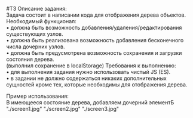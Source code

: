 #ТЗ 
Описание задания:<br>
Задача состоит в написании кода для отображения дерева объектов.<br>
Необходимый функционал:<br>
•	должна быть возможность добавления/удаления/редактирования существующих узлов.<br>
•	должна быть реализована возможность добавления бесконечного числа дочерних узлов.<br>
•	должна быть предусмотрена возможность сохранения и загрузки состояния дерева.<br>
(выполнил сохранение в localStorage)
Требования к выполнению:<br>
•	для выполнения задания нужно использовать чистый JS (ES).<br>
•	в задании не должно содержаться никаких дополнительных сущностей кроме тех, которые необходимы для отображения дерева.

Пример использования: <br>
В имеющееся состояние дерева, добавляем дочерний элементБ<br>
"./screen1.jpg"
"./screen2.jpg"
"./screen3.jpg"